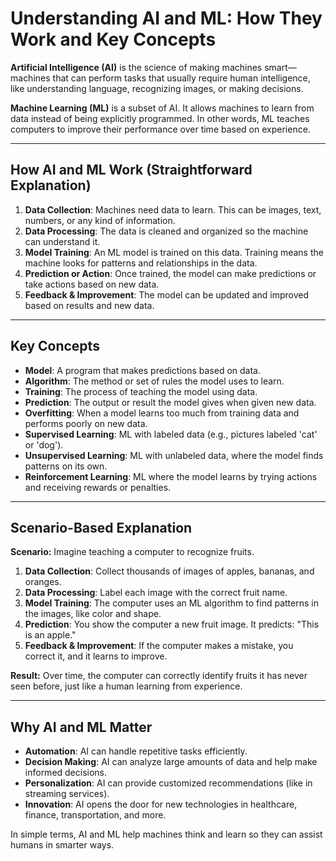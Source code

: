 # Understanding AI and ML: How They Work and Key Concepts

**Artificial Intelligence (AI)** is the science of making machines smart—machines that can perform tasks that usually require human intelligence, like understanding language, recognizing images, or making decisions.

**Machine Learning (ML)** is a subset of AI. It allows machines to learn from data instead of being explicitly programmed. In other words, ML teaches computers to improve their performance over time based on experience.

---

## How AI and ML Work (Straightforward Explanation)

1. **Data Collection**: Machines need data to learn. This can be images, text, numbers, or any kind of information.
2. **Data Processing**: The data is cleaned and organized so the machine can understand it.
3. **Model Training**: An ML model is trained on this data. Training means the machine looks for patterns and relationships in the data.
4. **Prediction or Action**: Once trained, the model can make predictions or take actions based on new data.
5. **Feedback & Improvement**: The model can be updated and improved based on results and new data.

---

## Key Concepts

* **Model**: A program that makes predictions based on data.
* **Algorithm**: The method or set of rules the model uses to learn.
* **Training**: The process of teaching the model using data.
* **Prediction**: The output or result the model gives when given new data.
* **Overfitting**: When a model learns too much from training data and performs poorly on new data.
* **Supervised Learning**: ML with labeled data (e.g., pictures labeled 'cat' or 'dog').
* **Unsupervised Learning**: ML with unlabeled data, where the model finds patterns on its own.
* **Reinforcement Learning**: ML where the model learns by trying actions and receiving rewards or penalties.

---

## Scenario-Based Explanation

**Scenario:** Imagine teaching a computer to recognize fruits.

1. **Data Collection**: Collect thousands of images of apples, bananas, and oranges.
2. **Data Processing**: Label each image with the correct fruit name.
3. **Model Training**: The computer uses an ML algorithm to find patterns in the images, like color and shape.
4. **Prediction**: You show the computer a new fruit image. It predicts: "This is an apple."
5. **Feedback & Improvement**: If the computer makes a mistake, you correct it, and it learns to improve.

**Result:** Over time, the computer can correctly identify fruits it has never seen before, just like a human learning from experience.

---

## Why AI and ML Matter

* **Automation**: AI can handle repetitive tasks efficiently.
* **Decision Making**: AI can analyze large amounts of data and help make informed decisions.
* **Personalization**: AI can provide customized recommendations (like in streaming services).
* **Innovation**: AI opens the door for new technologies in healthcare, finance, transportation, and more.

In simple terms, AI and ML help machines think and learn so they can assist humans in smarter ways.
